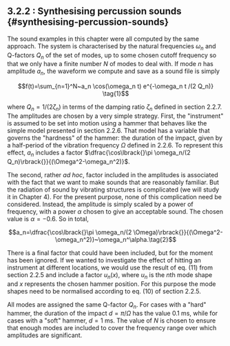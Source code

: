 ## 3.2.2 : Synthesising percussion sounds {#synthesising-percussion-sounds}

The sound examples in this chapter were all computed by the same
approach. The system is characterised by the natural frequencies
$\omega_n$ and Q-factors $Q_n$ of the set of modes, up to some
chosen cutoff frequency so that we only have a finite number $N$ of
modes to deal with. If mode $n$ has amplitude $a_n$, the waveform we
compute and save as a sound file is simply

$$f(t)=\sum_{n=1}^N~a_n \cos(\omega_n t) e^{-\omega_n t /(2
Q_n)} \tag{1}$$

where $Q_n = 1/(2\zeta_n)$ in terms of the damping ratio $\zeta_n$
defined in section 2.2.7. The amplitudes are chosen by a very simple
strategy. First, the "instrument" is assumed to be set into motion using
a hammer that behaves like the simple model presented in section 2.2.6.
That model has a variable that governs the "hardness" of the hammer: the
duration of the impact, given by a half-period of the vibration
frequency $\Omega$ defined in 2.2.6. To represent this effect,
$a_n$ includes a factor $\dfrac{\cos\lbrack{}\pi \omega_n/(2
Q_n)\rbrack{}}{(\Omega^2-\omega_n^2)}$.

The second, rather *ad hoc*, factor included in the amplitudes is
associated with the fact that we want to make sounds that are reasonably
familiar. But the radiation of sound by vibrating structures is
complicated (we will study it in Chapter 4). For the present purpose,
none of this complication need be considered. Instead, the amplitude is
simply scaled by a power of frequency, with a power $\alpha$ chosen
to give an acceptable sound. The chosen value is $\alpha = -0.6$. So
in total,

$$a_n=\dfrac{\cos\lbrack{}\pi \omega_n/(2
\Omega)\rbrack{}}{(\Omega^2-\omega_n^2)}~\omega_n^\alpha.\tag{2}$$

There is a final factor that could have been included, but for the
moment has been ignored. If we wanted to investigate the effect of
hitting an instrument at different locations, we would use the result of
eq. (11) from section 2.2.5 and include a factor $u_n(x)$, where
$u_n$ is the *n*th mode shape and $x$ represents the chosen hammer
position. For this purpose the mode shapes need to be normalised
according to eq. (10) of section 2.2.5.

All modes are assigned the same Q-factor $Q_n$. For cases with a
"hard" hammer, the duration of the impact $d=\pi / \Omega$ has the
value 0.1 ms, while for cases with a "soft" hammer, $d=1$ ms. The
value of $N$ is chosen to ensure that enough modes are included to
cover the frequency range over which amplitudes are significant.
